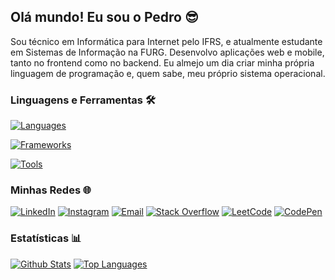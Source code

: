 ## Olá mundo! Eu sou o Pedro 😎

Sou técnico em Informática para Internet pelo IFRS, e atualmente estudante em Sistemas de Informação na FURG. Desenvolvo aplicações web e mobile, tanto no frontend como no backend. Eu almejo um dia criar minha própria linguagem de programação e, quem sabe, meu próprio sistema operacional.

### Linguagens e Ferramentas 🛠️

[![Languages](https://skillicons.dev/icons?i=html,css,ts,py,php)](https://skillicons.dev)

[![Frameworks](https://skillicons.dev/icons?i=react,tailwind,flask,laravel)](https://skillicons.dev)

[![Tools](https://skillicons.dev/icons?i=git,vscode,linux)](https://skillicons.dev)

### Minhas Redes 🌐

[![LinkedIn](https://img.shields.io/badge/linkedin-0A66C2?style=for-the-badge&logo=linkedin&logoColor=white)](https://www.linkedin.com/in/pedrogmachado/)
[![Instagram](https://img.shields.io/badge/instagram-E4405F?style=for-the-badge&logo=instagram&logoColor=white)](https://www.instagram.com/pedrogmchd/)
[![Email](https://img.shields.io/badge/email-EA4335?style=for-the-badge&logo=gmail&logoColor=white)](mailto:pedro.garcia.machado@outlook.com)
[![Stack Overflow](https://img.shields.io/badge/stack%20overflow-F58025?style=for-the-badge&logo=stack%20overflow&logoColor=white)](https://stackoverflow.com/users/19809517/pedromchd)
[![LeetCode](https://img.shields.io/badge/leetcode-FFA116?style=for-the-badge&logo=leetcode&logoColor=white)](https://leetcode.com/u/pedromchd/)
[![CodePen](https://img.shields.io/badge/codepen-000000?style=for-the-badge&logo=codepen&logoColor=white)](https://codepen.io/pedromchd)

### Estatísticas 📊

[![Github Stats](https://github-readme-stats.vercel.app/api?username=pedromchd&theme=transparent&show_icons=true&rank_icon=github&number_format=long&custom_title=Github%20Stats&line_height=24&include_all_commits=false)](https://github.com/anuraghazra/github-readme-stats)
[![Top Languages](https://github-readme-stats.vercel.app/api/top-langs/?username=pedromchd&theme=transparent&layout=compact&langs_count=8&custom_title=Top%20Languages&size_weight=0.5&count_weight=0.5&hide=scss,hack,makefile)](https://github.com/anuraghazra/github-readme-stats)
